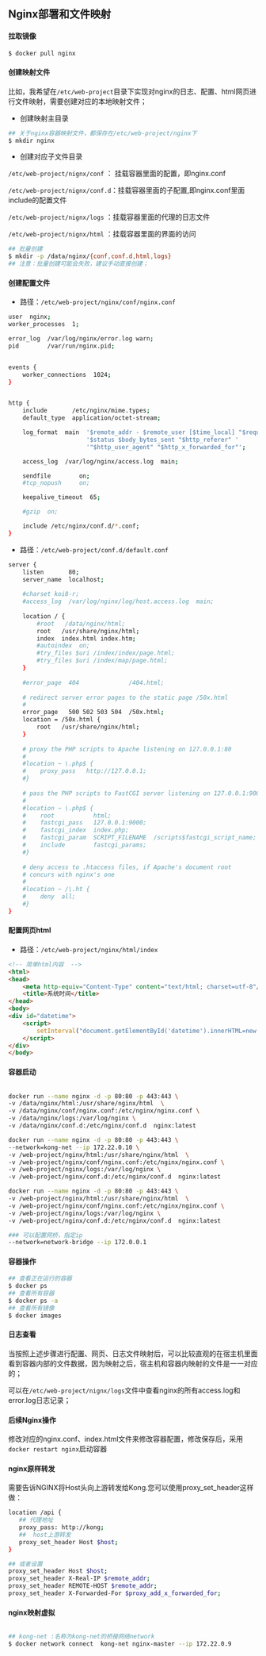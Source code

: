 ## Nginx部署和文件映射

#### 拉取镜像
```bash
$ docker pull nginx
```

#### 创建映射文件
比如，我希望在`/etc/web-project`目录下实现对nginx的日志、配置、html网页进行文件映射，需要创建对应的本地映射文件；

- 创建映射主目录
```bash
## 关于nginx容器映射文件，都保存在/etc/web-project/nginx下
$ mkdir nginx
```
- 创建对应子文件目录

`/etc/web-project/nignx/conf` ： 挂载容器里面的配置，即nginx.conf

`/etc/web-project/nignx/conf.d`：挂载容器里面的子配置,即nginx.conf里面include的配置文件

`/etc/web-project/nignx/logs` ：挂载容器里面的代理的日志文件

`/etc/web-project/nignx/html` ：挂载容器里面的界面的访问

```bash
## 批量创建
$ mkdir -p /data/nginx/{conf,conf.d,html,logs}
## 注意：批量创建可能会失败，建议手动直接创建； 
```

#### 创建配置文件
- 路径：`/etc/web-project/nginx/conf/nginx.conf`

```bash
user  nginx;
worker_processes  1;

error_log  /var/log/nginx/error.log warn;
pid        /var/run/nginx.pid;


events {
    worker_connections  1024;
}


http {
    include       /etc/nginx/mime.types;
    default_type  application/octet-stream;

    log_format  main  '$remote_addr - $remote_user [$time_local] "$request" '
                      '$status $body_bytes_sent "$http_referer" '
                      '"$http_user_agent" "$http_x_forwarded_for"';

    access_log  /var/log/nginx/access.log  main;

    sendfile        on;
    #tcp_nopush     on;

    keepalive_timeout  65;

    #gzip  on;

    include /etc/nginx/conf.d/*.conf;
}
```
- 路径：`/etc/web-project/conf.d/default.conf`

```bash
server {  
    listen       80;  
    server_name  localhost;  
  
    #charset koi8-r;  
    #access_log  /var/log/nginx/log/host.access.log  main;  
  
    location / {  
        #root   /data/nginx/html;  
        root   /usr/share/nginx/html;  
        index  index.html index.htm;  
        #autoindex  on;  
        #try_files $uri /index/index/page.html;  
        #try_files $uri /index/map/page.html;  
    }  
  
    #error_page  404              /404.html;  
  
    # redirect server error pages to the static page /50x.html  
    #  
    error_page   500 502 503 504  /50x.html;  
    location = /50x.html {  
        root   /usr/share/nginx/html;  
    }  
  
    # proxy the PHP scripts to Apache listening on 127.0.0.1:80  
    #  
    #location ~ \.php$ {  
    #    proxy_pass   http://127.0.0.1;  
    #}  
  
    # pass the PHP scripts to FastCGI server listening on 127.0.0.1:9000  
    #  
    #location ~ \.php$ {  
    #    root           html;  
    #    fastcgi_pass   127.0.0.1:9000;  
    #    fastcgi_index  index.php;  
    #    fastcgi_param  SCRIPT_FILENAME  /scripts$fastcgi_script_name;  
    #    include        fastcgi_params;  
    #}  
  
    # deny access to .htaccess files, if Apache's document root  
    # concurs with nginx's one  
    #  
    #location ~ /\.ht {  
    #    deny  all;  
    #}  
}
```

#### 配置网页html
- 路径：`/etc/web-project/nginx/html/index`

```html
<!-- 简单html内容  -->
<html>
<head>
    <meta http-equiv="Content-Type" content="text/html; charset=utf-8"/>
    <title>系统时间</title>
</head>
<body>
<div id="datetime">
    <script>
        setInterval("document.getElementById('datetime').innerHTML=new Date().toLocaleString();", 1000);
    </script>
</div>
</body>　　

```

#### 容器启动

```bash

docker run --name nginx -d -p 80:80 -p 443:443 \
-v /data/nginx/html:/usr/share/nginx/html  \
-v /data/nginx/conf/nginx.conf:/etc/nginx/nginx.conf \
-v /data/nginx/logs:/var/log/nginx \
-v /data/nginx/conf.d:/etc/nginx/conf.d  nginx:latest

docker run --name nginx -d -p 80:80 -p 443:443 \
--network=kong-net --ip 172.22.0.10 \
-v /web-project/nginx/html:/usr/share/nginx/html  \
-v /web-project/nginx/conf/nginx.conf:/etc/nginx/nginx.conf \
-v /web-project/nginx/logs:/var/log/nginx \
-v /web-project/nginx/conf.d:/etc/nginx/conf.d  nginx:latest

docker run --name nginx -d -p 80:80 -p 443:443 \
-v /web-project/nginx/html:/usr/share/nginx/html  \
-v /web-project/nginx/conf/nginx.conf:/etc/nginx/nginx.conf \
-v /web-project/nginx/logs:/var/log/nginx \
-v /web-project/nginx/conf.d:/etc/nginx/conf.d  nginx:latest

### 可以配置网桥，指定ip
--network=network-bridge --ip 172.0.0.1
```

#### 容器操作

```bash
## 查看正在运行的容器
$ docker ps
## 查看所有容器
$ docker ps -a
## 查看所有镜像
$ docker images
```
#### 日志查看
当按照上述步骤进行配置、网页、日志文件映射后，可以比较直观的在宿主机里面看到容器内部的文件数据，因为映射之后，宿主机和容器内映射的文件是一一对应的；

可以在`/etc/web-project/nignx/logs`文件中查看nginx的所有access.log和error.log日志记录；
#### 后续Nginx操作

修改对应的nginx.conf、index.html文件来修改容器配置，修改保存后，采用`docker restart nginx`启动容器

#### nginx原样转发
需要告诉NGINX将Host头向上游转发给Kong.您可以使用proxy_set_header这样做：
```bash
location /api {
   ## 代理地址
   proxy_pass: http://kong;
   ##  host上游转发
   proxy_set_header Host $host;
}

## 或者设置
proxy_set_header Host $host;
proxy_set_header X-Real-IP $remote_addr;
proxy_set_header REMOTE-HOST $remote_addr;
proxy_set_header X-Forwarded-For $proxy_add_x_forwarded_for;

```

#### nginx映射虚拟

```bash

## kong-net :名称为kong-net的桥接网络network
$ docker network connect  kong-net nginx-master --ip 172.22.0.9

```

